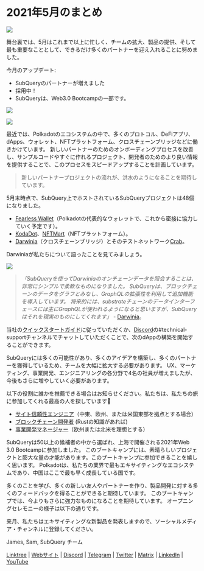 # 2021年5月のまとめ

![](https://miro.medium.com/max/1400/1*5E_eIJBTvHI7W24ib_Syvw.png)

舞台裏では、5月はこれまで以上に忙しく、チームの拡大、製品の提供、そして最も重要なこととして、できるだけ多くのパートナーを迎え入れることに努めました。

今月のアップデート:

-   SubQueryのパートナーが増えました
-   採用中！
-   SubQueryは、Web3.0 Bootcampの一部です。

![](https://miro.com/medium.com/freeze/max/60/1*bFOaBnLZUfhRxiQa7fjbwA.gif?q=20)

![](https://miro.com/medium.com/freeze/max/60/1*bFOaBnLZUfhRxiQa7fjbwA.gif?q=20)

最近では、Polkadotのエコシステムの中で、多くのプロトコル、DeFiアプリ、dApps、ウォレット、NFTプラットフォーム、クロスチェーンブリッジなどに働きかけています。 新しいパートナーのためのオンボーディングプロセスを改善し、サンプルコードやすぐに作れるプロジェクト、開発者のためのより良い情報を提供することで、このプロセスをスピードアップすることを計画しています。

> 新しいパートナープロジェクトの流れが、洪水のようになることを期待しています。

5月末時点で、SubQuery上でホストされているSubQueryプロジェクトは48個になりました。

-   [Fearless Wallet](https://fearlesswallet.io/)（Polkadotの代表的なウォレットで、これから密接に協力していく予定です）。
-   [KodaDot](https://kodadot.xyz/)、[NFTMart](https://www.nftmart.io/)（NFTプラットフォーム）。
-   [Darwinia](https://explorer.subquery.network/subquery/darwinia-network/darwinia)（クロスチェーンブリッジ）とそのテストネットワーク[Crab](https://explorer.subquery.network/subquery/wuminzhe/crab)。

Darwiniaが私たちについて語ったことを見てみましょう。

![](https://miro.medium.com/max/1400/0*Bc8P3mcH6rz-KtT0)

> _「SubQueryを使ってDarwiniaのオンチェーンデータを照会することは、非常にシンプルで柔軟なものになりました。 SubQueryは、ブロックチェーンのデータをグラフとみなし、GraphQLの拡張性を利用して追加機能を導入しています。 将来的には、substrateチェーンのデータインターフェースには主にGraphQLが使われるようになると思いますが、SubQueryはそれを現実のものにしてくれます」_ - [Darwinia](https://subquery.medium.com/darwinias-network-data-is-now-available-for-free-in-subquery-b4f51c73fb15)。

当社の[クイックスタートガイド](https://doc.subquery.network/quickstart.html)に従っていただくか、[Discord](https://discord.com/invite/78zg8aBSMG)の#technical-supportチャンネルでチャットしていただくことで、次のdAppの構築を開始することができます。

SubQueryには多くの可能性があり、多くのアイデアを構築し、多くのパートナーを獲得しているため、チームを大幅に拡大する必要があります。 UX、マーケティング、事業開発、エンジニアリングの各分野で4名の社員が増えましたが、今後もさらに増やしていく必要があります。

以下の役割に誰かを推薦できる場合はお知らせください。私たちは、私たちの旅に参加してくれる最高の人を探しています🚀

-   [サイト信頼性エンジニア](https://dash.recooty.com/openings/details/e44cf9762b402f5d8b5bc36f60304a15)（中東、欧州、または米国東部を拠点とする場合）
-   [ブロックチェーン開発者](https://dash.recooty.com/openings/details/9578a63fbe545bd82cc5bbe749636af1) (Rustの知識があれば)
-   [事業開発マネージャー](https://rcty.co/3coJPrV)（欧州または北米を理想とする）

SubQueryは50以上の候補者の中から選ばれ、上海で開催される2021年Web 3.0 Bootcampに参加しました。 このブートキャンプには、素晴らしいプロジェクトと膨大な量の才能があります。このブートキャンプに参加できることを嬉しく思います。 Polkadotは、私たちの業界で最もエキサイティングなエコシステムであり、中国はここで最も早く成長している国です。

多くのことを学び、多くの新しい友人やパートナーを作り、製品開発に対する多くのフィードバックを得ることができると期待しています。 このブートキャンプでは、今よりもさらに強力なものになることを期待しています。 オープニングセレモニーの様子は以下の通りです。

来月、私たちはエキサイティングな新製品を発表しますので、ソーシャルメディア・チャンネルに登録してください。

James, Sam, SubQuery チーム

[Linktree](https://subquery.network/) | [Webサイト](mailto:hello@subquery.network) | [Discord](https://discord.com/invite/78zg8aBSMG) | [Telegram](https://t.me/subquerynetwork) | [Twitter](https://twitter.com/subquerynetwork) | [Matrix](https://matrix.to/#/#subquery:matrix.org) | [LinkedIn](https://www.linkedin.com/company/subquery) | [YouTube](https://subquery.medium.com/)
